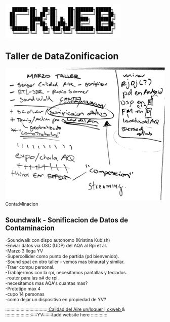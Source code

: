 <img src="https://raw.githubusercontent.com/alejoduque/DataZonContaMinacion/master/ckweb_ansi.png" /> <br>

# Taller de DataZonificacion

<img src="https://raw.githubusercontent.com/alejoduque/DataZonContaMinacion/master/borrador1.png" /> <br>
Conta:Minacion

## Soundwalk - Sonificacion de Datos de Contaminacion



-Soundwalk con dispo autonomo (Kristina Kubish)<br>
-Enviar datos via OSC (UDP) del AQA al Rpi et al.<br>
-Marzo 3 llega YV <br>
-Supercollider como punto de partida (pd bienvenido).<br>
-Sound spat en otro taller - vemos mas binaural y similar.<br>
-Traer compu personal.<br>
-Trabajermos con la rpi, necesitamos pantallas y teclados.<br>
-router para las x# de rpi.<br>
-necesitamos mas AQA's cuantas mas?<br>
-Prototipo max 4 <br>
-cupo 14 personas<br>
-como dejar un dispositivo en propiedad de YV?<br>



:::::::::::::::::::::::::::::::::<a href=https://http://88.99.123.96/agentes-sensores> Calidad del Aire un/loquer </a> <a href=https://ckweb.gov.co/> | ckweb </a> & :::::::::::::::::::::::::YV:::::::(add website here :::::::::::::

